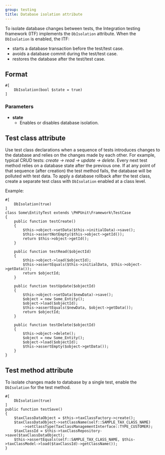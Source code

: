 ```yaml
---
group: testing
title: Database isolation attribute
---
```


To isolate database changes between tests, the Integration testing framework (ITF) implements the `DbIsolation` attribute.
When the `DbIsolation` is enabled, the ITF:

-  starts a database transaction before the test/test case.
-  avoids a database commit during the test/test case.
-  restores the database after the test/test case.

## Format

```php?start_inline=1
#[
    DbIsolation(bool $state = true)
]
```

### Parameters
-  **state**
   -  Enables or disables database isolation.

## Test class attribute

Use test class declarations when a sequence of tests introduces changes to the database and relies on the changes made by each other.
For example, typical CRUD tests: _create -> read -> update -> delete_.
Every next test method relies on a database state after the previous one.
If at any point of that sequence (after creation) the test method fails, the database will be polluted with test data.
To apply a database rollback after the test class, create a separate test class with `DbIsolation` enabled at a class level.

Example:

```php?start_inline=1
#[
    DbIsolation(true)
]
class Some\EntityTest extends \PHPUnit\Framework\TestCase
{
    public function testCreate()
    {
        $this->object->setData($this->initialData)->save();
        $this->assertNotEmpty($this->object->getId());
        return $this->object->getId();
    }

    public function testRead($objectId)
    {
        $this->object->load($objectId);
        $this->assertEquals($this->initialData, $this->object->getData());
        return $objectId;
    }

    public function testUpdate($objectId)
    {
        $this->object->setData($newData)->save();
        $object = new Some_Entity();
        $object->load($objectId);
        $this->assertEquals($newData, $object->getData());
        return $objectId;
    }

    public function testDelete($objectId)
    {
        $this->object->delete();
        $object = new Some_Entity();
        $object->load($objectId);
        $this->assertEmpty($object->getData());
    }
}
```

## Test method attribute

To isolate changes made to database by a single test, enable the `DbIsolation` for the test method.

```php?start_inline=1
#[
    DbIsolation(true)
]
public function testSave()
{
    $taxClassDataObject = $this->taxClassFactory->create();
    $taxClassDataObject->setClassName(self::SAMPLE_TAX_CLASS_NAME)
        ->setClassType(TaxClassManagementInterface::TYPE_CUSTOMER);
    $taxClassId = $this->taxClassRepository->save($taxClassDataObject);
    $this->assertEquals(self::SAMPLE_TAX_CLASS_NAME, $this->taxClassModel->load($taxClassId)->getClassName());
}
```
